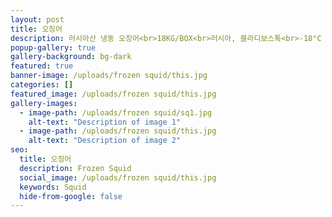 ```yaml
---
layout: post
title: 오징어
description: 러시아산 냉동 오징어<br>18KG/BOX<br>러시아, 블라디보스톡<br>-18°С 이하 냉동보관
popup-gallery: true
gallery-background: bg-dark
featured: true
banner-image: /uploads/frozen squid/this.jpg
categories: []
featured_image: /uploads/frozen squid/this.jpg
gallery-images:
  - image-path: /uploads/frozen squid/sq1.jpg
    alt-text: "Description of image 1"
  - image-path: /uploads/frozen squid/this.jpg
    alt-text: "Description of image 2"
seo:
  title: 오징어
  description: Frozen Squid
  social_image: /uploads/frozen squid/this.jpg
  keywords: Squid
  hide-from-google: false
---
```


